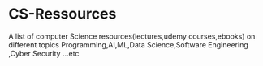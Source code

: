 # CS-Ressources
A list of computer Science resources(lectures,udemy courses,ebooks) on different topics Programming,AI,ML,Data Science,Software Engineering ,Cyber Security ...etc
